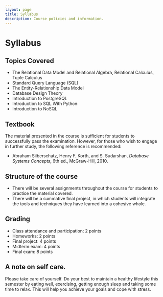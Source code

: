 ```yaml
---
layout: page
title: Syllabus
description: Course policies and information.
---
```


# Syllabus

## Topics Covered
- The Relational Data Model and Relational Algebra, Relational Calculus, Tuple Calculus
- Standard Query Language (SQL)
- The Entity-Relationship Data Model
- Database Design Theory
- Introduction to PostgreSQL
- Introduction to SQL With Python
- Introduction to NoSQL

## Textbook
The material presented in the course is sufficient for students to successfully pass the examination. However, for those who wish to engage in further study, the following reference is recommended:

- Abraham Silberschatz, Henry F. Korth, and S. Sudarshan, *Database Systems Concepts*, 6th ed., McGraw-Hill, 2010.


## Structure of the course
<!-- Meets twice weekly -->
- There will be several assignments throughout the course for students to practice the material covered.
- There will be a summative final project, in which students will integrate the tools and techniques they have learned into a cohesive whole. 

## Grading
- Class attendance and participation: 2 points 
- Homeworks: 2 points
- Final project: 4 points 
- Midterm exam: 4 points
- Final exam: 8 points



## A note on self care. 
Please take care of yourself. Do your best to maintain a healthy lifestyle this semester by eating well, exercising, getting enough sleep and taking some time to relax. This will help you achieve your goals and cope with stress. 
